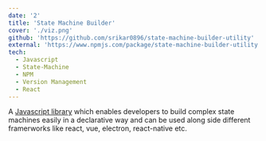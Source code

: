 ```yaml
---
date: '2'
title: 'State Machine Builder'
cover: './viz.png'
github: 'https://github.com/srikar0896/state-machine-builder-utility'
external: 'https://www.npmjs.com/package/state-machine-builder-utility'
tech:
  - Javascript
  - State-Machine
  - NPM
  - Version Management
  - React
---
```


A [Javascript library](https://www.npmjs.com/package/state-machine-builder-utility) which enables developers to build complex state machines easily in a declarative way and can be used along side different framerworks like react, vue, electron, react-native etc.
